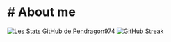 # # About me

[![Les Stats GitHub de Pendragon974](https://github-readme-stats.vercel.app/api?username=Pendragon-974&show_icons=true&theme=dracula)](https://github.com/anuraghazra/github-readme-stats)
[![GitHub Streak](https://streak-stats.demolab.com/?user=Pendragon-974&theme=dracula)](https://git.io/streak-stats)
